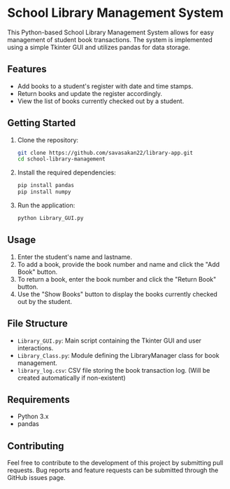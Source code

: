 # School Library Management System

This Python-based School Library Management System allows for easy management of student book transactions. The system is implemented using a simple Tkinter GUI and utilizes pandas for data storage.

## Features

- Add books to a student's register with date and time stamps.
- Return books and update the register accordingly.
- View the list of books currently checked out by a student.

## Getting Started

1. Clone the repository:

    ```bash
    git clone https://github.com/savasakan22/library-app.git
    cd school-library-management
    ```

2. Install the required dependencies:

    ```bash
    pip install pandas
    pip install numpy
    ```

3. Run the application:

    ```bash
    python Library_GUI.py
    ```

## Usage

1. Enter the student's name and lastname.
2. To add a book, provide the book number and name and click the "Add Book" button.
3. To return a book, enter the book number and click the "Return Book" button.
4. Use the "Show Books" button to display the books currently checked out by the student.

## File Structure

- `Library_GUI.py`: Main script containing the Tkinter GUI and user interactions.
- `Library_Class.py`: Module defining the LibraryManager class for book management.
- `library_log.csv`: CSV file storing the book transaction log. (Will be created automatically if non-existent)

## Requirements

- Python 3.x
- pandas

## Contributing

Feel free to contribute to the development of this project by submitting pull requests. Bug reports and feature requests can be submitted through the GitHub issues page.
